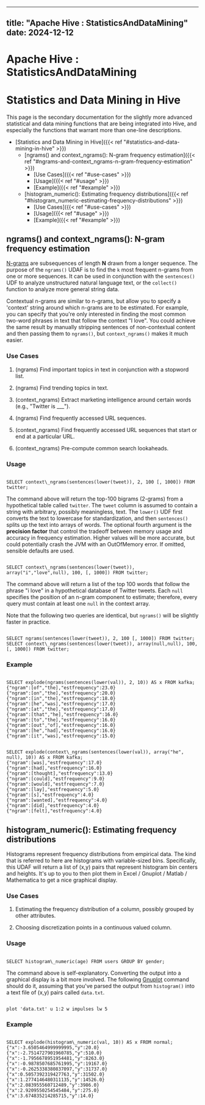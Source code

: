 ---

title: "Apache Hive : StatisticsAndDataMining"
date: 2024-12-12
----------------

# Apache Hive : StatisticsAndDataMining

# Statistics and Data Mining in Hive

This page is the secondary documentation for the slightly more advanced statistical and data mining functions that are being integrated into Hive, and especially the functions that warrant more than one-line descriptions.

* [Statistics and Data Mining in Hive]({{< ref "#statistics-and-data-mining-in-hive" >}})
  + [ngrams() and context\_ngrams(): N-gram frequency estimation]({{< ref "#ngrams-and-context_ngrams-n-gram-frequency-estimation" >}})
    - [Use Cases]({{< ref "#use-cases" >}})
    - [Usage]({{< ref "#usage" >}})
    - [Example]({{< ref "#example" >}})
  + [histogram\_numeric(): Estimating frequency distributions]({{< ref "#histogram_numeric-estimating-frequency-distributions" >}})
    - [Use Cases]({{< ref "#use-cases" >}})
    - [Usage]({{< ref "#usage" >}})
    - [Example]({{< ref "#example" >}})

## ngrams() and context\_ngrams(): N-gram frequency estimation

[N-grams](http://en.wikipedia.org/wiki/N-gram) are subsequences of length **N** drawn from a longer sequence. The purpose of the `ngrams()` UDAF is to find the `k` most frequent n-grams from one or more sequences. It can be used in conjunction with the `sentences()` UDF to analyze unstructured natural language text, or the `collect()` function to analyze more general string data.

Contextual n-grams are similar to n-grams, but allow you to specify a 'context' string around which n-grams are to be estimated. For example, you can specify that you're only interested in finding the most common two-word phrases in text that follow the context "I love". You could achieve the same result by manually stripping sentences of non-contextual content and then passing them to `ngrams()`, but `context_ngrams()` makes it much easier.

### Use Cases

1. (ngrams) Find important topics in text in conjunction with a stopword list.

2. (ngrams) Find trending topics in text.

3. (context\_ngrams) Extract marketing intelligence around certain words (e.g., "Twitter is \_\_\_").

4. (ngrams) Find frequently accessed URL sequences.

5. (context\_ngrams) Find frequently accessed URL sequences that start or end at a particular URL.

6. (context\_ngrams) Pre-compute common search lookaheads.

### Usage

```

SELECT context\_ngrams(sentences(lower(tweet)), 2, 100 [, 1000]) FROM twitter;

```

The command above will return the top-100 bigrams (2-grams) from a hypothetical table called `twitter`. The `tweet` column is assumed to contain a string with arbitrary, possibly meaningless, text. The `lower()` UDF first converts the text to lowercase for standardization, and then `sentences()` splits up the text into arrays of words. The optional fourth argument is the **precision factor** that control the tradeoff between memory usage and accuracy in frequency estimation. Higher values will be more accurate, but could potentially crash the JVM with an OutOfMemory error. If omitted, sensible defaults are used.

```

SELECT context\_ngrams(sentences(lower(tweet)), array("i","love",null), 100, [, 1000]) FROM twitter;

```

The command above will return a list of the top 100 words that follow the phrase "i love" in a hypothetical database of Twitter tweets. Each `null` specifies the position of an n-gram component to estimate; therefore, every query must contain at least one `null` in the context array.

Note that the following two queries are identical, but `ngrams()` will be slightly faster in practice.

```

SELECT ngrams(sentences(lower(tweet)), 2, 100 [, 1000]) FROM twitter;
SELECT context\_ngrams(sentences(lower(tweet)), array(null,null), 100, [, 1000]) FROM twitter;

```

### Example

```

SELECT explode(ngrams(sentences(lower(val)), 2, 10)) AS x FROM kafka;
{"ngram":[of","the],"estfrequency":23.0}
{"ngram":[on","the],"estfrequency":20.0}
{"ngram":[in","the],"estfrequency":18.0}
{"ngram":[he","was],"estfrequency":17.0}
{"ngram":[at","the],"estfrequency":17.0}
{"ngram":[that","he],"estfrequency":16.0}
{"ngram":[to","the],"estfrequency":16.0}
{"ngram":[out","of],"estfrequency":16.0}
{"ngram":[he","had],"estfrequency":16.0}
{"ngram":[it","was],"estfrequency":15.0}

```

```

SELECT explode(context\_ngrams(sentences(lower(val)), array("he", null), 10)) AS x FROM kafka;
{"ngram":[was],"estfrequency":17.0}
{"ngram":[had],"estfrequency":16.0}
{"ngram":[thought],"estfrequency":13.0}
{"ngram":[could],"estfrequency":9.0}
{"ngram":[would],"estfrequency":7.0}
{"ngram":[lay],"estfrequency":5.0}
{"ngram":[s],"estfrequency":4.0}
{"ngram":[wanted],"estfrequency":4.0}
{"ngram":[did],"estfrequency":4.0}
{"ngram":[felt],"estfrequency":4.0}

```

## histogram\_numeric(): Estimating frequency distributions

Histograms represent frequency distributions from empirical data. The kind that is referred to here are histograms with variable-sized bins. Specifically, this UDAF will return a list of (x,y) pairs that represent histogram bin centers and heights. It's up to you to then plot them in Excel / Gnuplot / Matlab / Mathematica to get a nice graphical display.

### Use Cases

1. Estimating the frequency distribution of a column, possibly grouped by other attributes.

2. Choosing discretization points in a continuous valued column.

### Usage

```

SELECT histogram\_numeric(age) FROM users GROUP BY gender;

```

The command above is self-explanatory. Converting the output into a graphical display is a bit more involved. The following [Gnuplot](http://www.gnuplot.info/) command should do it, assuming that you've parsed the output from `histogram()` into a text file of (x,y) pairs called `data.txt`.

```

plot 'data.txt' u 1:2 w impulses lw 5

```

### Example

```

SELECT explode(histogram\_numeric(val, 10)) AS x FROM normal;
{"x":-3.6505464999999995,"y":20.0}
{"x":-2.7514727901960785,"y":510.0}
{"x":-1.7956678951954481,"y":8263.0}
{"x":-0.9878507685761995,"y":19167.0}
{"x":-0.2625338380837097,"y":31737.0}
{"x":0.5057392319427763,"y":31502.0}
{"x":1.2774146480311135,"y":14526.0}
{"x":2.083955560712489,"y":3986.0}
{"x":2.9209550254545484,"y":275.0}
{"x":3.674835214285715,"y":14.0}

```


